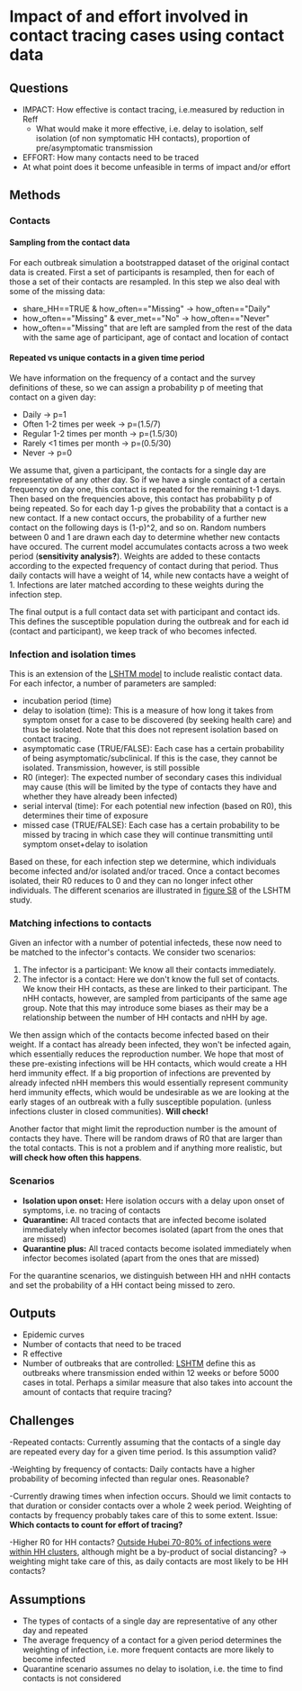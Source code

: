 # Impact of and effort involved in contact tracing cases using contact data

## Questions
* IMPACT: How effective is contact tracing, i.e.measured by reduction in Reff
	* What would make it more effective, i.e. delay to isolation, self isolation (of non symptomatic HH contacts), proportion of pre/asymptomatic transmission
* EFFORT: How many contacts need to be traced
* At what point does it become unfeasible in terms of impact and/or effort

## Methods 

### Contacts

#### Sampling from the contact data
For each outbreak simulation a bootstrapped dataset of the original contact data is created. First a set of participants is resampled, then for each of those a set of their contacts are resampled. In this step we also deal with some of the missing data:
* share_HH==TRUE & how_often=="Missing" -> how_often=="Daily"
* how_often=="Missing" & ever_met=="No" -> how_often=="Never"
* how_often=="Missing" that are left are sampled from the rest of the data with the same age of participant, age of contact and location of contact

#### Repeated vs unique contacts in a given time period
We have information on the frequency of a contact and the survey definitions of these, so we can assign a probability p of meeting that contact on a given day:
* Daily -> p=1
* Often 1-2 times per week -> p=(1.5/7)
* Regular 1-2 times per month -> p=(1.5/30)
* Rarely <1 times per month -> p=(0.5/30)
* Never -> p=0

We assume that, given a participant, the contacts for a single day are representative of any other day. So if we have a single contact of a certain frequency on day one, this contact is repeated for the remaining t-1 days. Then based on the frequencies above, this contact has probability p of being repeated. So for each day 1-p gives the probability that a contact is a new contact. If a new contact occurs, the probability of a further new contact on the following days is (1-p)^2, and so on. Random numbers between 0 and 1 are drawn each day to determine whether new contacts have occured. The current model accumulates contacts across a two week period (**sensitivity analysis?**). Weights are added to these contacts according to the expected frequency of contact during that period. Thus daily contacts will have a weight of 14, while new contacts have a weight of 1. Infections are later matched according to these weights during the infection step.

The final output is a full contact data set with participant and contact ids. This defines the susceptible population during the outbreak and for each id (contact and participant), we keep track of who becomes infected.


### Infection and isolation times
This is an extension of the [LSHTM model](https://github.com/epiforecasts/ringbp) to include realistic contact data. For each infector, a number of parameters are sampled:
* incubation period (time)
* delay to isolation (time): This is a measure of how long it takes from symptom onset for a case to be discovered (by seeking health care) and thus be isolated. Note that this does not represent isolation based on contact tracing.
* asymptomatic case (TRUE/FALSE): Each case has a certain probability of being asymptomatic/subclinical. If this is the case, they cannot be isolated. Transmission, however, is still possible
* R0 (integer): The expected number of secondary cases this individual may cause (this will be limited by the type of contacts they have and whether they have already been infected)
* serial interval (time): For each potential new infection (based on R0), this determines their time of exposure
* missed case (TRUE/FALSE): Each case has a certain probability to be missed by tracing in which case they will continue transmitting until symptom onset+delay to isolation

Based on these, for each infection step we determine, which individuals become infected and/or isolated and/or traced. Once a contact becomes isolated, their R0 reduces to 0 and they can no longer infect other individuals. The different scenarios are illustrated in [figure S8](https://www.medrxiv.org/content/medrxiv/suppl/2020/02/11/2020.02.08.20021162.DC1/2020.02.08.20021162-1.pdf) of the LSHTM study.

### Matching infections to contacts
Given an infector with a number of potential infecteds, these now need to be matched to the infector's contacts. We consider two scenarios:
1. The infector is a participant: We know all their contacts immediately.
2. The infector is a contact: Here we don't know the full set of contacts. We know their HH contacts, as these are linked to their participant. The nHH contacts, however, are sampled from participants of the same age group. Note that this may introduce some biases as their may be a relationship between the number of HH contacts and nHH by age.

 We then assign which of the contacts become infected based on their weight. If a contact has already been infected, they won't be infected again, which essentially reduces the reproduction number. We hope that most of these pre-existing infections will be HH contacts, which would create a HH herd immunity effect. If a big proportion of infections are prevented by already infected nHH members this would essentially represent community herd immunity effects, which would be undesirable as we are looking at the early stages of an outbreak with a fully susceptible population. (unless infections cluster in closed communities). **Will check!**

Another factor that might limit the reproduction number is the amount of contacts they have. There will be random draws of R0 that are larger than the total contacts. This is not a problem and if anything more realistic, but **will check how often this happens**.


### Scenarios

* **Isolation upon onset:** Here isolation occurs with a delay upon onset of symptoms, i.e. no tracing of contacts
* **Quarantine:** All traced contacts that are infected become isolated immediately when infector becomes isolated (apart from the ones that are missed)
* **Quarantine plus:** All traced contacts become isolated immediately when infector becomes isolated (apart from the ones that are missed)

For the quarantine scenarios, we distinguish between HH and nHH contacts and set the probability of a HH contact being missed to zero.

## Outputs

* Epidemic curves
* Number of contacts that need to be traced
* R effective
* Number of outbreaks that are controlled: [LSHTM](https://www.medrxiv.org/content/10.1101/2020.02.08.20021162v1.full.pdf) define this as outbreaks where transmission ended within 12 weeks or before 5000 cases in total. Perhaps a similar measure that also takes into account the amount of contacts that require tracing?


## Challenges
-Repeated contacts: Currently assuming that the contacts of a single day are repeated every day for a given time period. Is this assumption valid?

-Weighting by frequency of contacts: Daily contacts have a higher probability of becoming infected than regular ones. Reasonable?

-Currently drawing times when infection occurs. Should we limit contacts to that duration or consider contacts over a whole 2 week period. Weighting of contacts by frequency probably takes care of this to some extent. Issue: **Which contacts to count for effort of tracing?**

-Higher R0 for HH contacts? [Outside Hubei 70-80% of infections were within HH clusters](https://panopto.lshtm.ac.uk/Panopto/Pages/Viewer.aspx?id=83ba0783-b1ce-4053-aaa5-ab6600da76d8), although might be a by-product of social distancing? -> weighting might take care of this, as daily contacts are most likely to be HH contacts?


## Assumptions
* The types of contacts of a single day are representative of any other day and repeated
* The average frequency of a contact for a given period determines the weighting of infection, i.e. more frequent contacts are more likely to become infected
* Quarantine scenario assumes no delay to isolation, i.e. the time to find contacts is not considered


